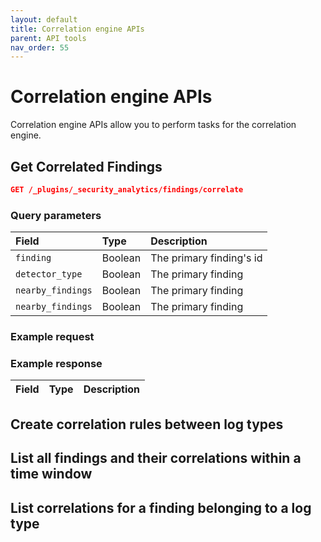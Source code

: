 ```yaml
---
layout: default
title: Correlation engine APIs
parent: API tools
nav_order: 55
---
```



# Correlation engine APIs

Correlation engine APIs allow you to perform tasks for the correlation engine.

## Get Correlated Findings

```json
GET /_plugins/_security_analytics/findings/correlate
```

### Query parameters

| Field | Type | Description |
| :--- | :--- |:--- |
| `finding` | Boolean | The primary finding's id |
| `detector_type` | Boolean | The primary finding |
| `nearby_findings` | Boolean | The primary finding |
| `nearby_findings` | Boolean | The primary finding |


### Example request



### Example response

| Field | Type | Description |
| :--- | :--- |:--- |


## Create correlation rules between log types

## List all findings and their correlations within a time window

## List correlations for a finding belonging to a log type













